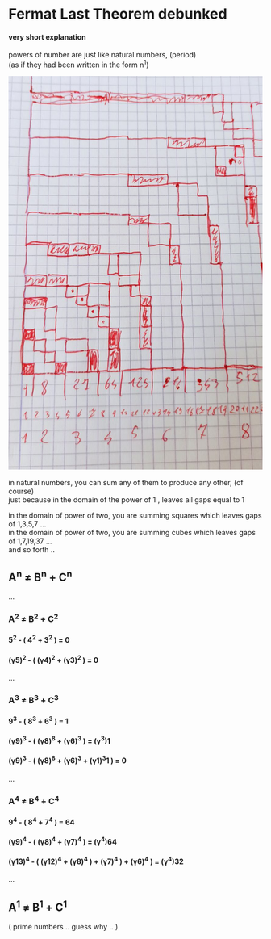 # Fermat Last Theorem debunked
#### very short explanation  
powers of number are just like natural numbers, (period)  
(as if they had been written in the form n<sup>1</sup>)  

![making sense](fermat1.jpg)

in natural numbers, you can sum any of them to produce any other, (of course)    
just because in the domain of the power of 1 , leaves all gaps equal to 1  
  
in the domain of power of two,  you are summing squares which leaves gaps of 1,3,5,7 ...  
in the domain of power of two,  you are summing cubes   which leaves gaps of 1,7,19,37 ...  
and so forth ..  

## A<sup>n</sup> &ne; B<sup>n</sup> + C<sup>n</sup>  
... 

### A<sup>2</sup> &ne; B<sup>2</sup> + C<sup>2</sup>  
####  5<sup>2</sup> - ( 4<sup>2</sup> + 3<sup>2</sup> ) = 0  

####  (&gamma;5)<sup>2</sup> - ( (&gamma;4)<sup>2</sup> + (&gamma;3)<sup>2</sup> ) = 0  
...  
  
### A<sup>3</sup> &ne; B<sup>3</sup> + C<sup>3</sup>  
####  9<sup>3</sup> - ( 8<sup>3</sup> + 6<sup>3</sup> ) = 1  
####  (&gamma;9)<sup>3</sup> - ( (&gamma;8)<sup>8</sup> + (&gamma;6)<sup>3</sup> ) = (&gamma;<sup>3</sup>)1  
####  (&gamma;9)<sup>3</sup> - ( (&gamma;8)<sup>8</sup> + (&gamma;6)<sup>3</sup> + (&gamma;1)<sup>3</sup>1 ) =  0 
...   

### A<sup>4</sup> &ne; B<sup>4</sup> + C<sup>4</sup>  
####  9<sup>4</sup> - ( 8<sup>4</sup> + 7<sup>4</sup> ) = 64  
####  (&gamma;9)<sup>4</sup> - ( (&gamma;8)<sup>4</sup> + (&gamma;7)<sup>4</sup> ) = (&gamma;<sup>4</sup>)64  
####  (&gamma;13)<sup>4</sup> - ( (&gamma;12)<sup>4</sup> + (&gamma;8)<sup>4</sup> ) + (&gamma;7)<sup>4</sup> ) + (&gamma;6)<sup>4</sup> ) = (&gamma;<sup>4</sup>)32  
...  
  
## A<sup>1</sup> &ne; B<sup>1</sup> + C<sup>1</sup>  
( prime numbers .. guess why .. )  
